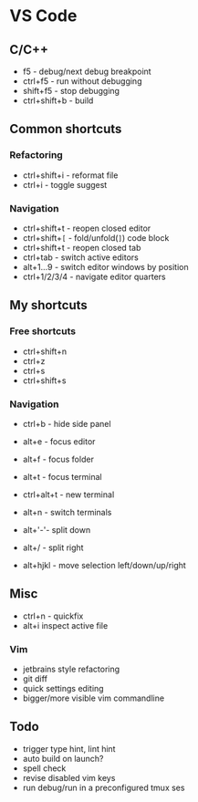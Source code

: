 # VS Code

## C/C++

* f5 - debug/next debug breakpoint
* ctrl+f5 - run without debugging
* shift+f5 - stop debugging
* ctrl+shift+b - build

## Common shortcuts

### Refactoring

* ctrl+shift+i - reformat file
* ctrl+i - toggle suggest

### Navigation

* ctrl+shift+t - reopen closed editor
* ctrl+shift+`[` - fold/unfold(`]`) code block
* ctrl+shift+t - reopen closed tab
* ctrl+tab - switch active editors
* alt+1...9 - switch editor windows by position
* ctrl+1/2/3/4 - navigate editor quarters

## My shortcuts

### Free shortcuts

* ctrl+shift+n
* ctrl+z
* ctrl+s
* ctrl+shift+s

### Navigation

* ctrl+b - hide side panel

* alt+e - focus editor
* alt+f - focus folder
* alt+t - focus terminal
* ctrl+alt+t - new terminal
* alt+n - switch terminals
* alt+'-'- split down
* alt+/ - split right
* alt+hjkl - move selection left/down/up/right

## Misc 

* ctrl+n - quickfix
* alt+i inspect active file

### Vim

* jetbrains style refactoring
* git diff
* quick settings editing
* bigger/more visible vim commandline

##  Todo

* trigger type hint, lint hint
* auto build on launch?
* spell check
* revise disabled vim keys
* run debug/run in a preconfigured tmux ses
